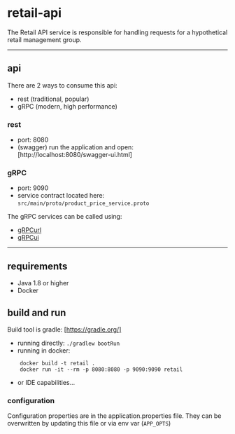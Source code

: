 # retail-api

The Retail API service is responsible for handling requests for a hypothetical retail management group.

---------

## api

There are 2 ways to consume this api:

- rest (traditional, popular)
- gRPC (modern, high performance)

### rest

- port: 8080
- (swagger) run the application and open: [http://localhost:8080/swagger-ui.html]

### gRPC

- port: 9090
- service contract located here: `src/main/proto/product_price_service.proto`

The gRPC services can be called using:
- [gRPCurl](https://github.com/fullstorydev/grpcurl)
- [gRPCui](https://github.com/fullstorydev/grpcui)

---------
    
## requirements
- Java 1.8 or higher
- Docker

## build and run

Build tool is gradle: [https://gradle.org/]

- running directly: ```./gradlew bootRun```
- running in docker: 
```
    docker build -t retail .
    docker run -it --rm -p 8080:8080 -p 9090:9090 retail
```
- or IDE capabilities...

### configuration

Configuration properties are in the application.properties file. They can be overwritten by updating this file or via env var (`APP_OPTS`)